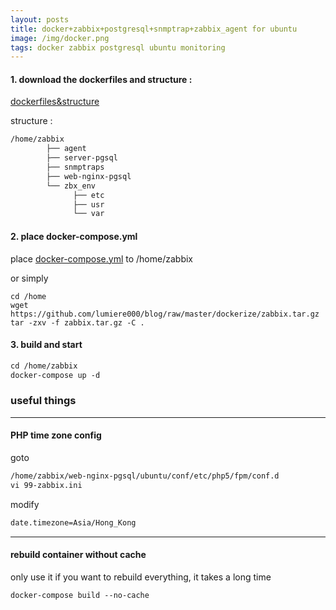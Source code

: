 ```yaml
---
layout: posts
title: docker+zabbix+postgresql+snmptrap+zabbix_agent for ubuntu
image: /img/docker.png
tags: docker zabbix postgresql ubuntu monitoring
---
```


#### 1. download the dockerfiles and structure :

[dockerfiles&structure ](https://github.com/lumiere000/blog/blob/master/dockerize/readme.md)

structure :

```markdown
/home/zabbix
        ├── agent
        ├── server-pgsql
        ├── snmptraps
        ├── web-nginx-pgsql
        └── zbx_env
              ├── etc
              ├── usr
              └── var
```

#### 2. place docker-compose.yml

place [docker-compose.yml](https://github.com/lumiere000/blog/blob/master/dockerize/docker-compose.yml) to /home/zabbix

or
simply
```
cd /home
wget https://github.com/lumiere000/blog/raw/master/dockerize/zabbix.tar.gz
tar -zxv -f zabbix.tar.gz -C .
```

#### 3. build and start

```markdown
cd /home/zabbix
docker-compose up -d
```

### useful things

* * *

#### PHP time zone config

goto

```markdown
/home/zabbix/web-nginx-pgsql/ubuntu/conf/etc/php5/fpm/conf.d
vi 99-zabbix.ini
```

modify

```markdown
date.timezone=Asia/Hong_Kong
```

* * *

#### rebuild container without cache

only use it if you want to rebuild everything, it takes a long time

```markdown
docker-compose build --no-cache
```
